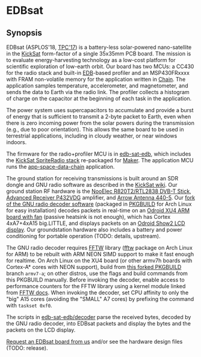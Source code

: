 EDBsat
======

Synopsis
--------

EDBsat (ASPLOS\'18,
[TPC\'17](http://sunsite.informatik.rwth-aachen.de/Publications/AIB/2017/2017-09.pdf))
is a battery-less solar-powered nano-satellite in the
[KickSat](https://www.kickstarter.com/projects/zacinaction/kicksat-your-personal-spacecraft-in-space)
form-factor of a single 35x35mm PCB board. The mission is to evaluate
energy-harvesting technology as a low-cost platform for scientific exploration
of low-earth orbit. Our board has two MCUs: a CC430 for the radio stack and
built-in [EDB](#edb)-based profiler and an MSP430FRxxxx with FRAM non-volatile
memory for the application written in [Chain](#chain). The application samples
temperature, accelerometer, and magnetometer, and sends the data to Earth via
the radio link. The profiler collects a histogram of charge on the capacitor at
the beginning of each task in the application.

The power system uses supercapacitors to accumulate and provide a burst of
energy that is sufficient to transmit a 2-byte packet to Earth, even when there
is zero incoming power from the solar powers during the transmission (e.g., due
to poor orientation). This allows the same board to be used in terrestrial
applications, including in cloudy weather, or near windows indoors.

The firmware for the radio+profiler MCU is in
[edb-sat-edb](https://github.com/CMUAbstract/edb-sat-edb), which includes the
[KickSat SpriteRadio stack](https://github.com/kicksat/arduino_sprite) re-packaged
for [Maker](https://github.com/CMUAbstract/maker). The application MCU runs the
[app-space-data-chain](https://github.com/CMUAbstract/app-space-data-chain)
application.

The ground station for receiving transmissions is built around an SDR dongle
and GNU radio software as described in the [KickSat
wiki](https://github.com/kicksat/groundstation/wiki). Our ground station RF hardware
is the [NooElec R820T2/RTL2838 DVB-T
Stick](http://www.nooelec.com/store/sdr/nesdr-hf-mini-2-plus-bundle.html),
[Advanced Receiver P432VDG](http://www.advancedreceiver.com/page5.html) amplifier,
and [Arrow Antenna 440-5](http://arrowantennas.com/arrowii/440-5ii.html). Our
[fork of the GNU radio decoder
software](https://github.com/CMUAbstract/groundstation) (packaged in
[PKGBUILD](https://github.com/CMUAbstract/sprite-groundstation-PKGBUILD) for
Arch Linux for easy installation) decodes packets in real-time on an [Odroid
XU4 ARM
board with fan](http://www.hardkernel.com/main/products/prdt_info.php?g_code=G143452239825)
(passive heatsink is not enough), which has Cortex 4xA7+4xA15 big.LITTLE, and
displays packets on an [Odroid Show2 LCD
display](http://www.hardkernel.com/main/products/prdt_info.php?g_code=G141743018597).
Our groundstation hardware also includes a battery and power conditioning for
portable operation (TODO: details, upstream).

The GNU radio decoder requires [FFTW](http://www.fftw.org) library
([fftw](https://archlinuxarm.org/packages/armv7h/fftw) package on Arch Linux for ARM)
to be rebuilt with ARM NEON SIMD support to make it fast enough for realtime.
On Arch Linux on the XU4 board (or other armv7h boards with Cortex-A\* cores
with NEON support), build from [this forked
PKGBUILD](https://github.com/CMUAbstract/fftw-PKGBUILD) branch
`armv7-a`; on other distros, use the flags and build commands from this
PKGBUILD manually. Before invoking the decoder, enable access to performance
counters for the FFTW library using a kernel module linked from [FFTW
docs](https://github.com/FFTW/fftw3/blob/master/README-perfcnt.md). When
invoking the decoder, set CPU affinity to only the
\"big\" A15 cores (avoiding the \"SMALL\" A7 cores) by prefixing the command with
`taskset 0xf0`.

The scripts in
[edb-sat-edb/decoder](https://github.com/CMUAbstract/edb-sat-edb/tree/master/decoder)
parse the received bytes, decoded by the GNU radio decoder, into EDBsat packets
and display the bytes and the packets on the LCD display.

[Request an EDBsat board from us](http://abstract.ece.cmu.edu) and/or see the
hardware design files (TODO: release).
